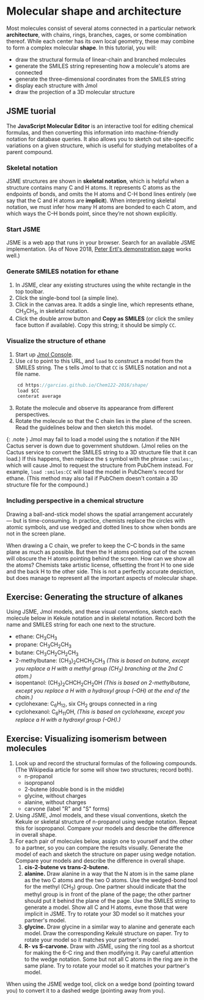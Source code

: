 # Molecular shape and architecture

Most molecules consist of several atoms connected in a particular network **architecture**, with chains, rings, branches, cages, or some combination thereof. While each center has its own local geometry, these may combine to form a complex molecular **shape**. In this tutorial, you will:

- draw the structural formula of linear-chain and branched molecules
- generate the SMILES string representing how a molecule's atoms are connected
- generate the three-dimensional coordinates from the SMILES string
- display each structure with Jmol 
- draw the projection of a 3D molecular structure 

## JSME tuorial

The **JavaScript Molecular Editor** is an interactive tool for editing chemical formulas, and then converting this information into machine-friendly notation for database queries.  It also allows you to sketch out site-specific variations on a given structure, which is useful for studying metabolites of a parent compound.

### Skeletal notation

JSME structures are shown in **skeletal notation**, which is helpful when a structure contains many C and H atoms. It represents C atoms as the endpoints of bonds, and omits the H atoms and C-H bond lines entirely (we say that the C and H atoms are **implicit**). When interpreting skeletal notation, we must infer how many H atoms are bonded to each C atom, and which ways the C–H bonds point, since they’re not shown explicitly.

### Start JSME

JSME is a web app that runs in your browser. Search for an available JSME implementation. (As of Nove 2018, [Peter Ertl's demonstration page](https://jsme-editor.github.io/dist/JSME_test.html) works well.) 

### Generate SMILES notation for ethane

1. In JSME, clear any existing structures using the white rectangle in the top toolbar.
2. Click the single-bond tool (a simple line).
3. Click in the canvas area. It adds a single line, which represents ethane, CH<sub>3</sub>CH<sub>3</sub>, in skeletal notation. 
4. Click the double arrow button and **Copy as SMILES** (or click the smiley face button if available). Copy this string; it should be simply `CC`. 

### Visualize the structure of ethane

1. Start up [Jmol Console](https://garcias.github.io/jmol-console/). 
2. Use `cd` to point to this URL, and `load` to construct a model from the SMILES string. The `$` tells Jmol to that `CC` is SMILES notation and not a file name.

```Java
    cd https://garcias.github.io/Chem122-2016/shape/
    load $CC
    centerat average
```

3. Rotate the molecule and observe its appearance from different perspectives.
4. Rotate the molecule so that the C chain lies in the plane of the screen. Read the guidelines below and then sketch this model.

{: .note }
Jmol may fail to load a model using the `$` notation if the NIH Cactus server is down due to government shutdown. (Jmol relies on the Cactus service to convert the SMILES string to a 3D structure file that it can load.) If this happens, then replace the `$` symbol with the phrase `:smiles:`, which will cause Jmol to request the structure from PubChem instead. For example, `load :smiles:CC` will load the model in PubChem's record for ethane. (This method may also fail if PubChem doesn't contain a 3D structure file for the compound.)

### Including perspective in a chemical structure

Drawing a ball-and-stick model shows the spatial arrangement accurately — but is time-consuming. In practice, chemists replace the circles with atomic symbols, and use wedged and dotted lines to show when bonds are not in the screen plane.

When drawing a C chain, we prefer to keep the C–C bonds in the same plane as much as possible. But then the H atoms pointing out of the screen will obscure the H atoms pointing behind the screen. How can we show all the atoms? Chemists take artistic license, offsetting the front H to one side and the back H to the other side. This is not a perfectly accurate depiction, but does manage to represent all the important aspects of molecular shape.

## Exercise: Generating the structure of alkanes

Using JSME, Jmol models, and these visual conventions, sketch each molecule below in Kekule notation and in skeletal notation. Record both the name and SMILES string for each one next to the structure.

- ethane: CH<sub>3</sub>CH<sub>3</sub>
- propane: CH<sub>3</sub>CH<sub>2</sub>CH<sub>3</sub>
- butane: CH<sub>3</sub>CH<sub>2</sub>CH<sub>2</sub>CH<sub>3</sub>
- 2-methylbutane: (CH<sub>3</sub>)<sub>2</sub>CH<sub></sub>CH<sub>2</sub>CH<sub>3</sub> *(This is based on butane, except you replace a H with a methyl group (CH<sub>3</sub>) branching at the 2nd C atom.)*
- isopentanol: (CH<sub>3</sub>)<sub>2</sub>CH<sub></sub>CH<sub>2</sub>CH<sub>2</sub>OH *(This is based on 2-methylbutane, except you replace a H with a hydroxyl group (–OH) at the end of the chain.)*
- cyclohexane: C<sub>6</sub>H<sub>12</sub>, six CH<sub>2</sub> groups connected in a ring
- cyclohexanol: C<sub>6</sub>H<sub>11</sub>OH, *(This is based on cyclohexane, except you replace a H with a hydroxyl group (–OH).)* 


## Exercise: Visualizing isomerism between molecules

1. Look up and record the structural formulas of the following compounds. (The Wikipedia article for some will show two structures; record both).
    - n-propanol
    - isopropanol
    - 2-butene (double bond is in the middle) 
    - glycine, without charges 
    - alanine, without charges 
    - carvone (label "R" and "S" forms)
2. Using JSME, Jmol models, and these visual conventions, sketch the Kekule or skeletal structure of n-propanol using wedge notation. Repeat this for isopropanol. Compare your models and describe the difference in overall shape.
3. For each pair of molecules below, assign one to yourself and the other to a partner, so you can compare the results visually. Generate the model of each and sketch the structure on paper using wedge notation. Compare your models and describe the difference in overall shape.
    1. **cis-2-butene vs trans-2-butene.** 
    2. **alanine.** Draw alanine in a way that the N atom is in the same plane as the two C atoms and the two O atoms. Use the wedged-bond tool for the methyl (CH<sub>3</sub>) group. One partner should indicate that the methyl group is in front of the plane of the page; the other partner should put it behind the plane of the page. Use the SMILES string to generate a model. Show all C and H atoms, evne those that were implicit in JSME. Try to rotate your 3D model so it matches your partner's model.
    3. **glycine.** Draw glycine in a similar way to alanine and generate each model. Draw the corresponding Kekulé structure on paper. Try to rotate your model so it matches your partner's model.
    4. **R- vs S-carvone.** Draw with JSME, using the ring tool as a shortcut for making the 6-C ring and then modifying it. Pay careful attention to the wedge notation. Some but not all C atoms in the ring are in the same plane. Try to rotate your model so it matches your partner's model.

When using the JSME wedge tool, click on a wedge bond (pointing toward you) to convert it to a dashed wedge (pointing away from you).

